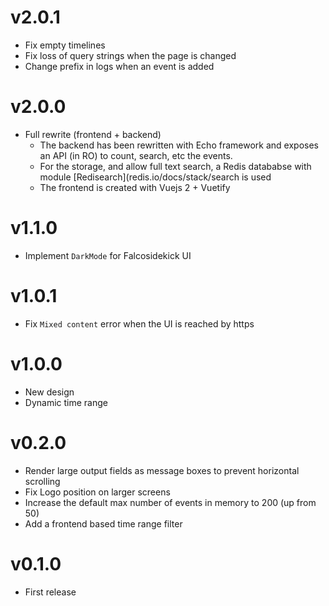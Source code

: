 # v2.0.1

* Fix empty timelines
* Fix loss of query strings when the page is changed
* Change prefix in logs when an event is added

# v2.0.0

* Full rewrite (frontend + backend)
  * The backend has been rewritten with Echo framework and exposes an API (in RO) to count, search, etc the events.
  * For the storage, and allow full text search, a Redis datababse with module [Redisearch](redis.io/docs/stack/search is used
  * The frontend is created with Vuejs 2 + Vuetify

# v1.1.0

* Implement `DarkMode` for Falcosidekick UI

# v1.0.1

* Fix `Mixed content` error when the UI is reached by https

# v1.0.0

* New design
* Dynamic time range

# v0.2.0

* Render large output fields as message boxes to prevent horizontal scrolling
* Fix Logo position on larger screens
* Increase the default max number of events in memory to 200 (up from 50)
* Add a frontend based time range filter

# v0.1.0

* First release